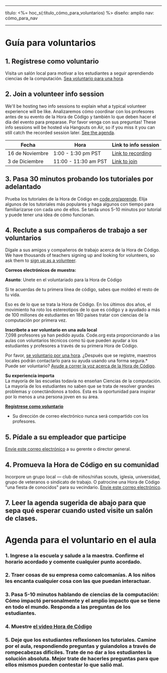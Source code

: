 * * *

título: <%= hoc_s(:titulo_cómo_para_voluntarios) %> diseño: amplio nav: cómo_para_nav

* * *

# Guía para voluntarios

## 1. Regístrese como voluntario

Visita un salón local para motivar a los estudiantes a seguir aprendiendo ciencias de la computación. [Sea voluntario para una hora](https://code.org/volunteer/engineer).

## 2. Join a volunteer info session

We'll be hosting two info sessions to explain what a typical volunteer experience will be like. Analizaremos cómo coordinar con los profesores antes de su evento de la Hora de Código y también lo que deben hacer el día del evento para preparase. Por favor venga con sus preguntas! These info sessions will be hosted via Hangouts on Air, so if you miss it you can still catch the recorded session later. [See the agenda](https://docs.google.com/document/d/1y2PjgICSEnYGTD7MT1mvLS6RvA9BJDG4zWheD0ZFIUo/edit?usp=sharing).

| Fecha           | Hora                 | Link to info session                                                            |
| --------------- | -------------------- | ------------------------------------------------------------------------------- |
| 16 de Noviembre | 1:00 - 1:30 pm PST   | [Link to recording](https://plus.google.com/events/c61fhr7i1rucvlfghv5opqvi8n0) |
| 3 de Diciembre  | 11:00 - 11:30 am PST | [Link to join](https://plus.google.com/events/c1j1vtlf3tdrb4j672tfnt3k0a0)      |

## 3. Pasa 30 minutos probando los tutoriales por adelantado

Prueba los tutoriales de la Hora de Código en [code.org/aprende](https://code.org/learn). Elija algunos de los tutoriales más populares y haga algunos con tiempo para familiarizarse con cada uno de ellos. Se tarda unos 5-10 minutos por tutorial y puede tener una idea de cómo funcionan.

## 4. Reclute a sus compañeros de trabajo a ser voluntarios

Dígale a sus amigos y compañeros de trabajo acerca de la Hora de Código. We have thousands of teachers signing up and looking for volunteers, so ask them to [sign up as a volunteer](https://code.org/volunteer).

**Correos electrónicos de muestra:**

**Asunto**: Unete en el voluntariado para la Hora de Código

Si te acuerdas de tu primera línea de código, sabes que moldeó el resto de tu vida.

Eso es de lo que se trata la Hora de Código. En los últimos dos años, el movimiento ha roto los estereotipos de lo que es código y a ayudado a más de 100 millones de estudiantes en 180 países tratar con ciencias de la computación por primera vez.

**Inscribete a ser voluntario en una aula local**   
7,098 profesores ya han pedido ayuda. Code.org esta proporcionando a las aulas con voluntarios técnicos como tú que pueden ayudar a los estudiantes y profesores a través de su primera Hora de Código.

Por favor, [se voluntario por una hora](https://code.org/volunteer/engineer). ¿Después que se registre, maestros locales podrán contactarlo para su ayuda usando una forma segura.* Puede ser voluntario? [Ayude a correr la voz acerca de la Hora de Código](https://hourofcode.com/promote).

**Su experiencia importa**   
La mayoría de las escuelas todavía no enseñan Ciencias de la computación. La mayoría de los estudiantes no saben que se trata de resolver grandes problemas y conectándonos a todos. Esta es la oportunidad para inspirar por lo menos a una persona joven en su área.

**[Regístrese como voluntario](https://code.org/volunteer/engineer)**

* Su dirección de correo electrónico nunca será compartido con los profesores.

## 5. Pídale a su empleador que participe

[Envíe este correo electrónico](https://hourofcode.com/promote/resources#email) a su gerente o director general.

## 4. Promueva la Hora de Código en su comunidad

Incorpore un grupo local — club de niños/niñas scouts, iglesia, universidad, grupo de veteranos o sindicato de trabajo. O patrocine una Hora de Código "una fiesta de conocidos" para su vecindario. [Envíe este correo electrónico](https://hourofcode.com/promote/resources#email).

## 7. Leer la agenda sugerida de abajo para que sepa qué esperar cuando usted visite un salón de clases.

# Agenda para el voluntario en el aula

### 1. Ingrese a la escuela y salude a la maestra. Confirme el horario acordado y comente cualquier punto acordado.

### 2. Traer cosas de su empresa como calcomanías. A los niños les encanta cualquier cosa con las que puedan interactuar.

### 3. Pasa 5-10 minutos hablando de ciencias de la computación: Cómo impactó personalmente y el amplio impacto que se tiene en todo el mundo. Responda a las preguntas de los estudiantes.

### 4. Muestre [el video Hora de Código](https://www.youtube.com/watch?v=2DxWIxec6yo)

### 5. Deje que los estudiantes reflexionen los tutoriales. Camine por el aula, respondiendo preguntas y guiandolos a través de rompecabezas dificiles. Trate de no dar a los estudiantes la solución absoluta. Mejor trate de hacerles preguntas para que ellos mismos pueden contestar lo que salió mal.